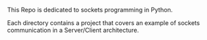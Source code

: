 This Repo is dedicated to sockets programming in Python. 

Each directory contains a project that covers an example of sockets communication in a Server/Client architecture. 
